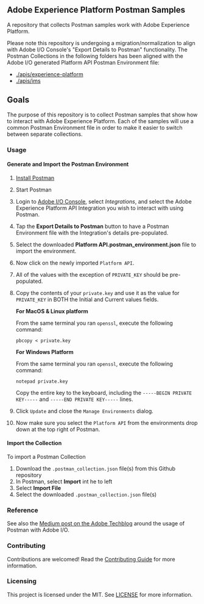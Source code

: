 ## Adobe Experience Platform Postman Samples

A repository that collects Postman samples work with Adobe Experience Platform.

Please note this repository is undergoing a migration/normalization to align with Adobe I/O Console's "Export Details to Postman" functionality.
The Postman Collections in the following folders has been aligned with the Adobe I/O generated Platform API Postman Environment file:

* [./apis/experience-platform](./apis/experience-platform)
* [./apis/ims](./apis/ims)

## Goals

The purpose of this repository is to collect Postman samples that show how to interact with Adobe Experience Platform. Each of the samples will use a common Postman Environment file in order to make it easier to switch between separate collections.

### Usage

#### Generate and Import the Postman Environment

1. [Install Postman](https://www.getpostman.com/apps)
1. Start Postman
1. Login to [Adobe I/O Console](https://console.adobe.io/), select _Integrations_, and select the Adobe Experience Platform API Integration you wish to interact with using Postman.
1. Tap the __Export Details to Postman__ button to have a Postman Environment file with the Integration's details pre-populated.
1. Select the downloaded __Platform API.postman_environment.json__ file to import the environment.
1. Now click on the newly imported `Platform API`.
1. All of the values with the exception of `PRIVATE_KEY` should be pre-populated.
1. Copy the contents of your `private.key` and use it as the value for `PRIVATE_KEY` in BOTH the Initial and Current values fields.

   **For MacOS & Linux platform**

   From the same terminal you ran `openssl`, execute the following command:

   ```shell
   pbcopy < private.key
   ```

   **For Windows Platform**

   From the same terminal you ran `openssl`, execute the following command:

   ```shell
   notepad private.key
   ```

   Copy the entire key to the keyboard, including the `-----BEGIN PRIVATE KEY-----` and `-----END PRIVATE KEY-----` lines.

1. Click `Update` and close the `Manage Environments` dialog.
1. Now make sure you select the `Platform API` from the environments drop down at the top right of Postman.

#### Import the Collection

To import a Postman Collection

1. Download the `.postman_collection.json` file(s) from this Github repository
1. In Postman, select __Import__ int he to left
1. Select __Import File__
1. Select the downloaded  `.postman_collection.json` file(s)


### Reference

See also the [Medium post on the Adobe Techblog](https://medium.com/adobetech/using-postman-for-jwt-authentication-on-adobe-i-o-7573428ffe7f) around the usage of Postman with Adobe I/O.

### Contributing

Contributions are welcomed! Read the [Contributing Guide](CONTRIBUTING.md) for more information.

### Licensing

This project is licensed under the MIT. See [LICENSE](LICENSE) for more information.
